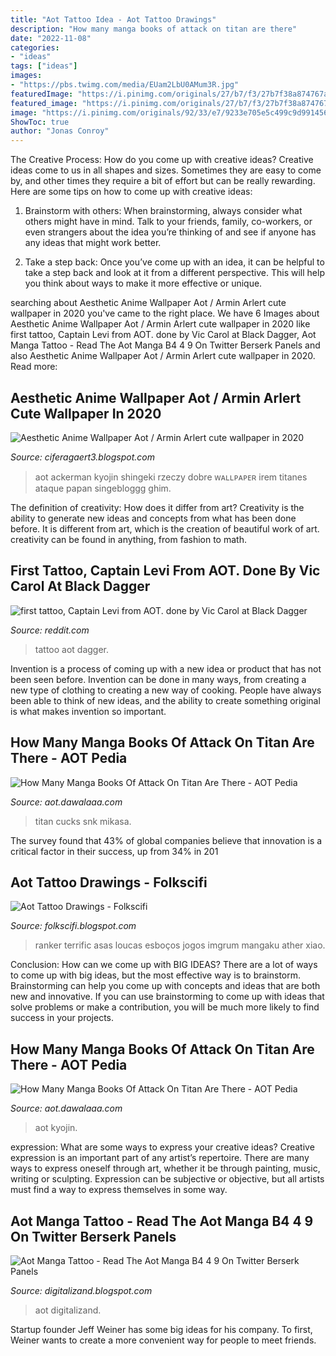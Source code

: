 ```yaml
---
title: "Aot Tattoo Idea - Aot Tattoo Drawings"
description: "How many manga books of attack on titan are there"
date: "2022-11-08"
categories:
- "ideas"
tags: ["ideas"]
images:
- "https://pbs.twimg.com/media/EUam2LbU0AMum3R.jpg"
featuredImage: "https://i.pinimg.com/originals/27/b7/f3/27b7f38a874767acd9ea32ca41d3f1ae.png"
featured_image: "https://i.pinimg.com/originals/27/b7/f3/27b7f38a874767acd9ea32ca41d3f1ae.png"
image: "https://i.pinimg.com/originals/92/33/e7/9233e705e5c499c9d9914560147b5d9d.png"
ShowToc: true
author: "Jonas Conroy"
---
```



The Creative Process: How do you come up with creative ideas?
Creative ideas come to us in all shapes and sizes. Sometimes they are easy to come by, and other times they require a bit of effort but can be really rewarding. Here are some tips on how to come up with creative ideas:
1. Brainstorm with others: When brainstorming, always consider what others might have in mind. Talk to your friends, family, co-workers, or even strangers about the idea you’re thinking of and see if anyone has any ideas that might work better.

2. Take a step back: Once you’ve come up with an idea, it can be helpful to take a step back and look at it from a different perspective. This will help you think about ways to make it more effective or unique.


	

		
searching about Aesthetic Anime Wallpaper Aot / Armin Arlert cute wallpaper in 2020 you've came to the right place. We have 6 Images about Aesthetic Anime Wallpaper Aot / Armin Arlert cute wallpaper in 2020 like first tattoo, Captain Levi from AOT. done by Vic Carol at Black Dagger, Aot Manga Tattoo - Read The Aot Manga B4 4 9 On Twitter Berserk Panels and also Aesthetic Anime Wallpaper Aot / Armin Arlert cute wallpaper in 2020. Read more:
		
    
## Aesthetic Anime Wallpaper Aot / Armin Arlert Cute Wallpaper In 2020

<img loading=lazy src="https://wallpapercave.com/wp/wp6826501.jpg" onerror="this.onerror=null;this.src='https://tse1.mm.bing.net/th?id=OIP._T4yYKSXaHFYIXG9khWcHAHaNK&amp;pid=15.1';" alt="Aesthetic Anime Wallpaper Aot / Armin Arlert cute wallpaper in 2020">

_Source: ciferagaert3.blogspot.com_

>aot ackerman kyojin shingeki rzeczy dobre ᴡᴀʟʟᴘᴀᴘᴇʀ irem titanes ataque papan singebloggg ghim. 

	

The definition of creativity: How does it differ from art?
Creativity is the ability to generate new ideas and concepts from what has been done before. It is different from art, which is the creation of beautiful work of art. creativity can be found in anything, from fashion to math.

    
## First Tattoo, Captain Levi From AOT. Done By Vic Carol At Black Dagger

<img loading=lazy src="https://i.redd.it/16gag6116ry61.jpg" onerror="this.onerror=null;this.src='https://tse4.mm.bing.net/th?id=OIP.zbytHw1HYMew0g7_f-y22QHaG3&amp;pid=15.1';" alt="first tattoo, Captain Levi from AOT. done by Vic Carol at Black Dagger">

_Source: reddit.com_

>tattoo aot dagger. 

	

Invention is a process of coming up with a new idea or product that has not been seen before. Invention can be done in many ways, from creating a new type of clothing to creating a new way of cooking. People have always been able to think of new ideas, and the ability to create something original is what makes invention so important.

    
## How Many Manga Books Of Attack On Titan Are There - AOT Pedia

<img loading=lazy src="https://i.pinimg.com/originals/27/b7/f3/27b7f38a874767acd9ea32ca41d3f1ae.png" onerror="this.onerror=null;this.src='https://tse3.mm.bing.net/th?id=OIP.NsANDw6adp7zodIZbdR2wQHaLH&amp;pid=15.1';" alt="How Many Manga Books Of Attack On Titan Are There - AOT Pedia">

_Source: aot.dawalaaa.com_

>titan cucks snk mikasa. 

	

The survey found that 43% of global companies believe that innovation is a critical factor in their success, up from 34% in 201
    
## Aot Tattoo Drawings - Folkscifi

<img loading=lazy src="https://imgix.ranker.com/user_node_img/50066/1001318930/original/levi-photo-u1" onerror="this.onerror=null;this.src='https://tse3.mm.bing.net/th?id=OIP.StsWny67mRV1n560Ecf-7wHaHa&amp;pid=15.1';" alt="Aot Tattoo Drawings - Folkscifi">

_Source: folkscifi.blogspot.com_

>ranker terrific asas loucas esboços jogos imgrum mangaku ather xiao. 

	

Conclusion: How can we come up with BIG IDEAS?
There are a lot of ways to come up with big ideas, but the most effective way is to brainstorm. Brainstorming can help you come up with concepts and ideas that are both new and innovative. If you can use brainstorming to come up with ideas that solve problems or make a contribution, you will be much more likely to find success in your projects.

    
## How Many Manga Books Of Attack On Titan Are There - AOT Pedia

<img loading=lazy src="https://i.pinimg.com/originals/92/33/e7/9233e705e5c499c9d9914560147b5d9d.png" onerror="this.onerror=null;this.src='https://tse3.mm.bing.net/th?id=OIP.9H_ocD5fehtoSMQ_Tymy9gHaLH&amp;pid=15.1';" alt="How Many Manga Books Of Attack On Titan Are There - AOT Pedia">

_Source: aot.dawalaaa.com_

>aot kyojin. 

	

expression: What are some ways to express your creative ideas?
Creative expression is an important part of any artist’s repertoire. There are many ways to express oneself through art, whether it be through painting, music, writing or sculpting. Expression can be subjective or objective, but all artists must find a way to express themselves in some way.

    
## Aot Manga Tattoo - Read The Aot Manga B4 4 9 On Twitter Berserk Panels

<img loading=lazy src="https://pbs.twimg.com/media/EUam2LbU0AMum3R.jpg" onerror="this.onerror=null;this.src='https://tse3.mm.bing.net/th?id=OIP.qWqOIMkjg0oTnXGRk-Ht7gHaFp&amp;pid=15.1';" alt="Aot Manga Tattoo - Read The Aot Manga B4 4 9 On Twitter Berserk Panels">

_Source: digitalizand.blogspot.com_

>aot digitalizand. 

	

Startup founder Jeff Weiner has some big ideas for his company. To first, Weiner wants to create a more convenient way for people to meet friends.

